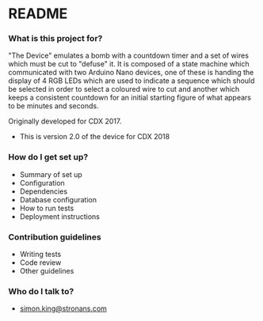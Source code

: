 # README #

### What is this project for? ###

"The Device" emulates a bomb with a countdown timer and a set of wires which must be cut to "defuse" it. 
It is composed of a state machine which communicated with two Arduino Nano devices, one of these is 
handing the display of 4 RGB LEDs which are used to indicate a sequence which should be selected 
in order to select a coloured wire to cut and another which keeps a consistent countdown 
for an initial starting figure of what appears to be minutes and seconds.

Originally developed for CDX 2017.
  
* This is version 2.0 of the device for CDX 2018

### How do I get set up? ###

* Summary of set up
* Configuration
* Dependencies
* Database configuration
* How to run tests
* Deployment instructions

### Contribution guidelines ###

* Writing tests
* Code review
* Other guidelines

### Who do I talk to? ###

* simon.king@stronans.com
